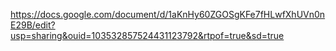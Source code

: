 https://docs.google.com/document/d/1aKnHy60ZGOSgKFe7fHLwfXhUVn0nE29B/edit?usp=sharing&ouid=103532857524431123792&rtpof=true&sd=true
